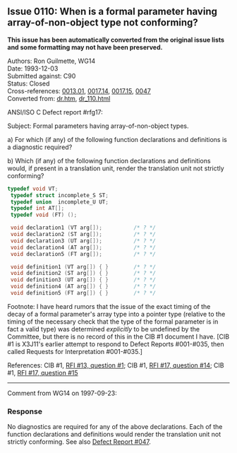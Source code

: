 ## Issue 0110: When is a formal parameter having array-of-non-object type not conforming?

**This issue has been automatically converted from the original issue lists and some formatting may not have been preserved.**

Authors: Ron Guilmette, WG14  
Date: 1993-12-03  
Submitted against: C90  
Status: Closed  
Cross-references: [0013.01](issue0013.01.md), [0017.14](issue0017.14.md), [0017.15](issue0017.15.md), [0047](issue0047.md)  
Converted from: [dr.htm](https://www.open-std.org/jtc1/sc22/wg14/www/docs/dr.htm), [dr_110.html](https://www.open-std.org/jtc1/sc22/wg14/www/docs/dr_110.html)

ANSI/ISO C Defect report #rfg17:

Subject: Formal parameters having array-of-non-object types.

a) For which (if any) of the following function declarations and definitions is
a diagnostic required?

b) Which (if any) of the following function declarations and definitions would,
if present in a translation unit, render the translation unit not strictly
conforming?

```c
typedef void VT;
 typedef struct incomplete_S ST;
 typedef union  incomplete_U UT;
 typedef int AT[];
 typedef void (FT) ();

 void declaration1 (VT arg[]);          /* ? */
 void declaration2 (ST arg[]);          /* ? */
 void declaration3 (UT arg[]);          /* ? */
 void declaration4 (AT arg[]);          /* ? */
 void declaration5 (FT arg[]);          /* ? */

 void definition1 (VT arg[]) { }        /* ? */
 void definition2 (ST arg[]) { }        /* ? */
 void definition3 (UT arg[]) { }        /* ? */
 void definition4 (AT arg[]) { }        /* ? */
 void definition5 (FT arg[]) { }        /* ? */
```

Footnote: I have heard rumors that the issue of the exact timing of the decay of
a formal parameter's array type into a pointer type (relative to the timing of
the necessary check that the type of the formal parameter is in fact a valid
type) was determined *explicitly* to be undefined by the Committee, but there is
no record of this in the CIB #1 document I have. \[CIB #1 is X3J11's earlier
attempt to respond to Defect Reports #001-#035, then called Requests for
Interpretation #001-#035.\]

References: CIB #1, [RFI #13, question #1](issue0013.01.md); CIB #1, [RFI #17,
question #14](issue0017.14.md); CIB #1, [RFI #17, question #15](issue0017.15.md)

---

Comment from WG14 on 1997-09-23:

### Response

No diagnostics are required for any of the above declarations. Each of the
function declarations and definitions would render the translation unit not
strictly conforming. See also [Defect Report #047](issue0047.md).
